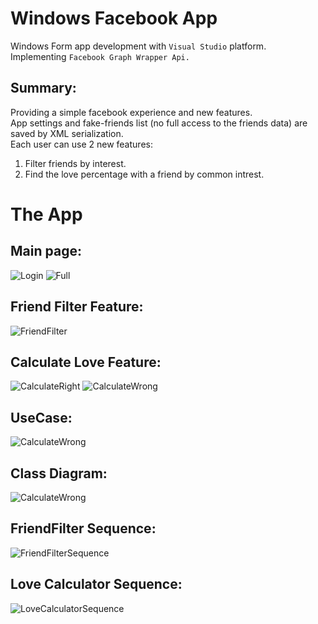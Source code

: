 # Windows Facebook App

Windows Form app development with ``Visual Studio`` platform.<br />
Implementing ``Facebook Graph Wrapper Api.``<br />

## Summary:
Providing a simple facebook experience and new features.<br />
App settings and fake-friends list (no full access to the friends data) are saved by XML serialization.<br />
Each user can use 2 new features:
1. Filter friends by interest.
2. Find the love percentage with a friend by common intrest.

# The App
## Main page:
![Login](https://github.com/nqoy/WinForms-Facebook-App/blob/main/Pictures/Main-login.png)
![Full](https://github.com/nqoy/WinForms-Facebook-App/blob/main/Pictures/Main-Full.png)

## Friend Filter Feature:
![FriendFilter](https://github.com/nqoy/WinForms-Facebook-App/blob/main/Pictures/FriendFilter.png)

## Calculate Love Feature:
![CalculateRight](https://github.com/nqoy/WinForms-Facebook-App/blob/main/Pictures/LoveCalculatorRight.png)
![CalculateWrong](https://github.com/nqoy/WinForms-Facebook-App/blob/main/Pictures/LoveCalculatorWrong.png)

## UseCase:
![CalculateWrong](https://github.com/nqoy/WinForms-Facebook-App/blob/main/Pictures/UseCase.png)

## Class Diagram:
![CalculateWrong](https://github.com/nqoy/WinForms-Facebook-App/blob/main/Pictures/ClassDiagram.png)

## FriendFilter Sequence:
![FriendFilterSequence](https://github.com/nqoy/WinForms-Facebook-App/blob/main/Pictures/Sequence%20FriendFilter.png)

## Love Calculator Sequence:
![LoveCalculatorSequence](https://github.com/nqoy/WinForms-Facebook-App/blob/main/Pictures/Sequence%20LoveCalculator.png)
